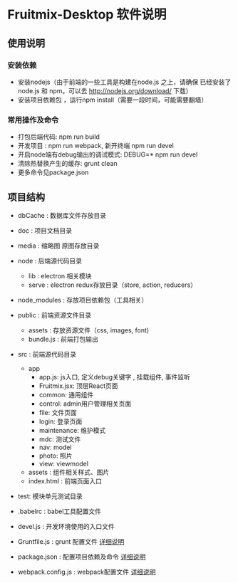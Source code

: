 # Fruitmix-Desktop 软件说明

## 使用说明

### 安装依赖

* 安装nodejs（由于前端的一些工具是构建在node.js 之上，请确保 已经安装了node.js 和 npm。可以去 <http://nodejs.org/download/> 下载）
* 安装项目依赖包 ，运行npm install（需要一段时间，可能需要翻墙）

### 常用操作及命令

* 打包后端代码: npm run build
* 开发项目 : npm run webpack,  新开终端 npm run devel
* 开启node端有debug输出的调试模式: DEBUG=\* npm run devel
* 清除热替换产生的缓存: grunt clean
* 更多命令见package.json

## 项目结构

* dbCache : 数据库文件存放目录

* doc : 项目文档目录

* media : 缩略图 原图存放目录

* node : 后端源代码目录

    * lib : electron 相关模块
    * serve : electron redux存放目录（store, action, reducers）

* node_modules : 存放项目依赖包（工具相关）

* public : 前端资源文件目录

    * assets : 存放资源文件（css, images, font)
    * bundle.js : 前端打包输出

* src : 前端源代码目录

    * app
        * app.js: js入口, 定义debug关键字 , 挂载组件, 事件监听
        * Fruitmix.jsx: 顶层React页面
        * common: 通用组件
        * control: admin用户管理相关页面
        * file: 文件页面
        * login: 登录页面
        * maintenance: 维护模式
        * mdc: 测试文件
        * nav: model
        * photo: 照片
        * view: viewmodel
    * assets : 组件相关样式、图片
    * index.html : 前端页面入口

* test: 模块单元测试目录

* .babelrc : babel工具配置文件

* devel.js : 开发环境使用的入口文件

* Gruntfile.js : grunt 配置文件 [详细说明](https://gruntjs.com/sample-gruntfile)

* package.json : 配置项目依赖及命令 [详细说明](https://docs.npmjs.com/files/package.json)

* webpack.config.js : webpack配置文件 [详细说明](https://webpack.js.org/concepts/)
